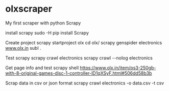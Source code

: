 # olxscraper
My first scraper with python Scrapy

install scrapy
	sudo -H pip install Scrapy

Create project
	scrapy startproject olx
	cd olx/
	scrapy genspider electronics  www.olx.in
subl .

Test scrapy
	scrapy crawl   electronics
	scrapy crawl --nolog  electronics

Get page info and test
	scrapy shell https://www.olx.in/item/ps3-250gb-with-8-original-games-disc-1-controller-ID1qXSyF.html#506dd58b3b

Scrap data in csv or json format
	scrapy crawl  electronics -o data.csv -t csv
